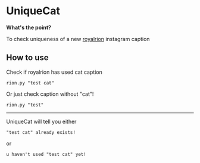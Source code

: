 # UniqueCat
**What's the point?**

To check uniqueness of a new [royalrion](https://www.instagram.com/royalrion/) instagram caption

## How to use
Check if royalrion has used cat caption
```
rion.py "test cat"
```
Or just check caption without "cat"!
```
rion.py "test"
```
---
UniqueCat will tell you either
```
"test cat" already exists!
```
or
```
u haven't used "test cat" yet!
```
